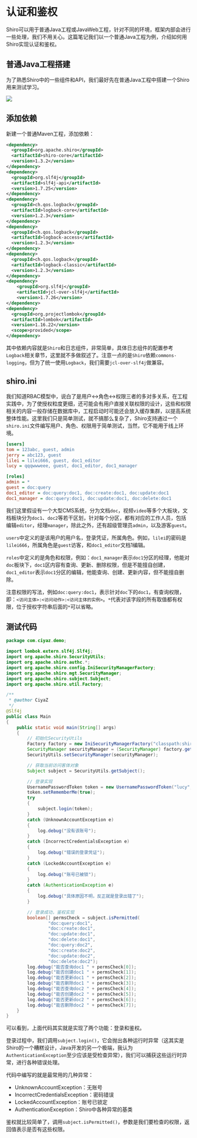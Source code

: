 # 认证和鉴权

Shiro可以用于普通Java工程或JavaWeb工程，针对不同的环境，框架内部会进行一些处理，我们不用关心。这篇笔记我们以一个普通Java工程为例，介绍如何用Shiro实现认证和鉴权。

## 普通Java工程搭建

为了熟悉Shiro中的一些组件和API，我们最好先在普通Java工程中搭建一个Shiro用来测试学习。

![](res/1.png)

## 添加依赖

新建一个普通Maven工程，添加依赖：

```xml
<dependency>
  <groupId>org.apache.shiro</groupId>
  <artifactId>shiro-core</artifactId>
  <version>1.3.2</version>
</dependency>
<dependency>
  <groupId>org.slf4j</groupId>
  <artifactId>slf4j-api</artifactId>
  <version>1.7.25</version>
</dependency>
<dependency>
  <groupId>ch.qos.logback</groupId>
  <artifactId>logback-core</artifactId>
  <version>1.2.3</version>
</dependency>
<dependency>
  <groupId>ch.qos.logback</groupId>
  <artifactId>logback-access</artifactId>
  <version>1.2.3</version>
</dependency>
<dependency>
  <groupId>ch.qos.logback</groupId>
  <artifactId>logback-classic</artifactId>
  <version>1.2.3</version>
</dependency>
<dependency>
    <groupId>org.slf4j</groupId>
    <artifactId>jcl-over-slf4j</artifactId>
    <version>1.7.26</version>
</dependency>
<dependency>
  <groupId>org.projectlombok</groupId>
  <artifactId>lombok</artifactId>
  <version>1.16.22</version>
  <scope>provided</scope>
</dependency>
```

其中依赖内容就是`Shiro`和日志组件，非常简单，具体日志组件的配置参考`Logback`相关章节，这里就不多做叙述了。注意一点的是`Shiro`依赖`commons-logging`，但为了统一使用`Logback`，我们需要`jcl-over-slf4j`做兼容。

## shiro.ini

我们知道RBAC模型中，说白了是用户<->角色<->权限三者的多对多关系，在工程实践中，为了使授权粒度更细，还可能会有用户直接关联权限的设计，这些和权限相关的内容一般存储在数据库中，工程启动时可能还会放入缓存集群，以提高系统整体性能。这里我们只是简单测试，就不搞那么复杂了，Shiro支持通过一个`shiro.ini`文件编写用户、角色、权限用于简单测试，当然，它不能用于线上环境。

```ini
[users]
tom = 123abc, guest, admin
jerry = abc123, guest
lilei = lilei666, guest, doc1_editor
lucy = qqqwwweee, guest, doc1_editor, doc1_manager

[roles]
admin = *
guest = doc:query
doc1_editor = doc:query:doc1, doc:create:doc1, doc:update:doc1
doc1_manager = doc:query:doc1, doc:update:doc1, doc:delete:doc1
```

我们这里假设有一个大型CMS系统，分为文档`doc`，视频`video`等多个大板块，文档板块分为`doc1`、`doc2`等若干区划，针对每个分区，都有对应的工作人员，包括编辑`editor`，经理`manager`，除此之外，还有超级管理员`admin`，以及游客`guest`。

`users`中定义的是该用户的用户名，登录凭证，所属角色。例如，`lilei`的密码是`lilei666`，所属角色是`guest`访客，和`doc1_editor`文档1编辑。

`roles`中定义的是角色和权限，例如：`doc1_manager`表示`doc1`分区的经理，他能对`doc`板块下，`doc1`区内容有查询、更新、删除权限，但是不能擅自创建，`doc1_editor`表示`doc1`分区的编辑，他能查询、创建、更新内容，但不能擅自删除。

注意权限的写法，例如`doc:query:doc1`，表示针对`doc`下的`doc1`，有查询权限，即：`<访问主体>:<访问动作>:<访问主体的实例>`。`*`代表对该字段的所有取值都有权限，位于授权字符串后面的`*`可以省略。

## 测试代码

```java
package com.ciyaz.demo;

import lombok.extern.slf4j.Slf4j;
import org.apache.shiro.SecurityUtils;
import org.apache.shiro.authc.*;
import org.apache.shiro.config.IniSecurityManagerFactory;
import org.apache.shiro.mgt.SecurityManager;
import org.apache.shiro.subject.Subject;
import org.apache.shiro.util.Factory;

/**
 * @author CiyaZ
 */
@Slf4j
public class Main
{
	public static void main(String[] args)
	{
		// 初始化SecurityUtils
		Factory factory = new IniSecurityManagerFactory("classpath:shiro.ini");
		SecurityManager securityManager = (SecurityManager) factory.getInstance();
		SecurityUtils.setSecurityManager(securityManager);

		// 获取当前访问客体对象
		Subject subject = SecurityUtils.getSubject();

		// 登录实现
		UsernamePasswordToken token = new UsernamePasswordToken("lucy", "qqqwwweee");
		token.setRememberMe(true);
		try
		{
			subject.login(token);
		}
		catch (UnknownAccountException e)
		{
			log.debug("没有该账号");
		}
		catch (IncorrectCredentialsException e)
		{
			log.debug("错误的登录凭证");
		}
		catch (LockedAccountException e)
		{
			log.debug("账号已被锁");
		}
		catch (AuthenticationException e)
		{
			log.debug("具体原因不明，反正就是登录出错了");
		}

		// 登录成功，鉴权实现
		boolean[] permsCheck = subject.isPermitted(
				"doc:query:doc1",
				"doc:create:doc1",
				"doc:update:doc1",
				"doc:delete:doc1",
				"doc:query:doc2",
				"doc:create:doc2",
				"doc:update:doc2",
				"doc:delete:doc2");
		log.debug("能否查询doc1 " + permsCheck[0]);
		log.debug("能否创建doc1 " + permsCheck[1]);
		log.debug("能否更新doc1 " + permsCheck[2]);
		log.debug("能否删除doc1 " + permsCheck[3]);
		log.debug("能否查询doc2 " + permsCheck[4]);
		log.debug("能否创建doc2 " + permsCheck[5]);
		log.debug("能否更新doc2 " + permsCheck[6]);
		log.debug("能否删除doc2 " + permsCheck[7]);
	}
}
```

可以看到，上面代码其实就是实现了两个功能：登录和鉴权。

登录过程中，我们调用`subject.login()`，它会抛出各种运行时异常（这其实是Shiro的一个糟糕设计，Java开发的另一个极端，我认为`AuthenticationException`至少应该是受检查异常），我们可以捕获这些运行时异常，进行各种错误处理。

代码中编写的就是最常用的几种异常：

* UnknownAccountException：无账号
* IncorrectCredentialsException：密码错误
* LockedAccountException：账号已锁定
* AuthenticationException：Shiro中各种异常的基类

鉴权就比较简单了，调用`subject.isPermitted()`，参数是我们要检查的权限，返回值表示是否有这些权限。
